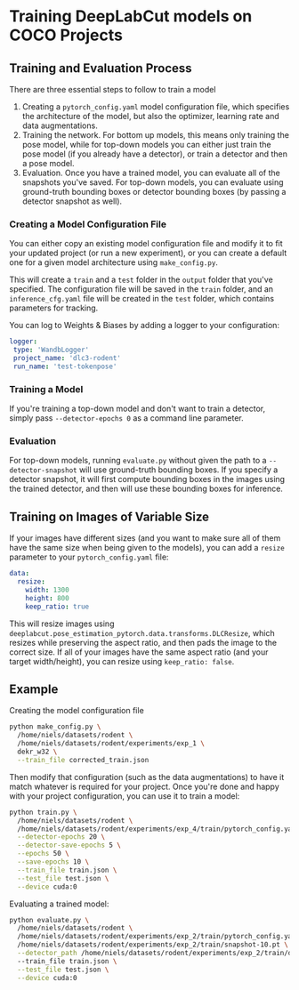 # Training DeepLabCut models on COCO Projects

## Training and Evaluation Process

There are three essential steps to follow to train a model

1. Creating a `pytorch_config.yaml` model configuration file, which specifies the
architecture of the model, but also the optimizer, learning rate and data augmentations.
2. Training the network. For bottom up models, this means only training the pose model,
while for top-down models you can either just train the pose model (if you already have 
a detector), or train a detector and then a pose model.
3. Evaluation. Once you have a trained model, you can evaluate all of the snapshots
you've saved. For top-down models, you can evaluate using ground-truth bounding boxes or
detector bounding boxes (by passing a detector snapshot as well).

### Creating a Model Configuration File

You can either copy an existing model configuration file and modify it to fit your 
updated project (or run a new experiment), or you can create a default one for a given
model architecture using `make_config.py`.

This will create a `train` and a `test` folder in the `output` folder that you've 
specified. The configuration file will be saved in the `train` folder, and an 
`inference_cfg.yaml` file will be created in the `test` folder, which contains
parameters for tracking.

You can log to Weights & Biases by adding a logger to your configuration:

```yaml
logger:
 type: 'WandbLogger'
 project_name: 'dlc3-rodent'
 run_name: 'test-tokenpose'
```

### Training a Model

If you're training a top-down model and don't want to train a detector, simply pass
`--detector-epochs 0` as a command line parameter.

### Evaluation

For top-down models, running `evaluate.py` without given the path to a
`--detector-snapshot` will use ground-truth bounding boxes. If you specify a detector
snapshot, it will first compute bounding boxes in the images using the trained detector,
and then will use these bounding boxes for inference.

## Training on Images of Variable Size

If your images have different sizes (and you want to make sure all of them have the same
size when being given to the models), you can add a `resize` parameter to your 
`pytorch_config.yaml` file:

```yaml
data:
  resize:
    width: 1300
    height: 800
    keep_ratio: true
```

This will resize images using 
`deeplabcut.pose_estimation_pytorch.data.transforms.DLCResize`, which resizes while
preserving the aspect ratio, and then pads the image to the correct size. If all of 
your images have the same aspect ratio (and your target width/height), you can resize
using `keep_ratio: false`.

## Example

Creating the model configuration file

```bash
python make_config.py \
  /home/niels/datasets/rodent \
  /home/niels/datasets/rodent/experiments/exp_1 \
  dekr_w32 \
  --train_file corrected_train.json
```

Then modify that configuration (such as the data augmentations) to have it match 
whatever is required for your project. Once you're done and happy with your project 
configuration, you can use it to train a model:

```bash
python train.py \
  /home/niels/datasets/rodent \
  /home/niels/datasets/rodent/experiments/exp_4/train/pytorch_config.yaml \
  --detector-epochs 20 \
  --detector-save-epochs 5 \
  --epochs 50 \
  --save-epochs 10 \
  --train_file train.json \
  --test_file test.json \
  --device cuda:0
```

Evaluating a trained model:

```bash
python evaluate.py \
  /home/niels/datasets/rodent \
  /home/niels/datasets/rodent/experiments/exp_2/train/pytorch_config.yaml \
  /home/niels/datasets/rodent/experiments/exp_2/train/snapshot-10.pt \
  --detector_path /home/niels/datasets/rodent/experiments/exp_2/train/detector-snapshot-200.pt
  --train_file train.json \
  --test_file test.json \
  --device cuda:0
```
